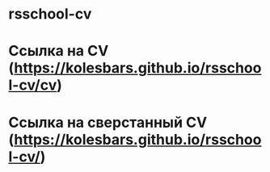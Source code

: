 # rsschool-cv

# Ссылка на CV (https://kolesbars.github.io/rsschool-cv/cv)

# Ссылка на сверстанный CV (https://kolesbars.github.io/rsschool-cv/)
